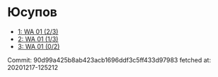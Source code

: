 # Юсупов
- [1: WA 01 (2/3)](1.md)
- [2: WA 01 (1/3)](2.md)
- [3: WA 01 (0/2)](3.md)

Commit: 90d99a425b8ab423acb1696ddf3c5ff433d97983
 fetched at: 20201217-125212
